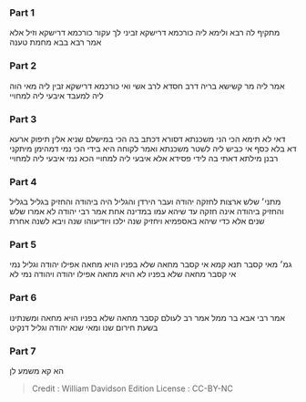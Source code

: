 
### Part 1
מתקיף לה רבא ולימא ליה כורכמא דרישקא זביני לך עקור כורכמא דרישקא וזיל אלא אמר רבא בבא מחמת טענה

### Part 2
אמר ליה מר קשישא בריה דרב חסדא לרב אשי ואי כורכמא דרישקא זבין ליה מאי הוה ליה למעבד איבעי ליה למחויי

### Part 3
דאי לא תימא הכי הני משכנתא דסורא דכתב בה הכי במישלם שניא אלין תיפוק ארעא דא בלא כסף אי כביש ליה לשטר משכנתא ואמר לקוחה היא בידי הכי נמי דמהימן מיתקני רבנן מילתא דאתי בה לידי פסידא אלא איבעי ליה למחויי הכא נמי איבעי ליה למחויי

### Part 4
מתני׳ שלש ארצות לחזקה יהודה ועבר הירדן והגליל היה ביהודה והחזיק בגליל בגליל והחזיק ביהודה אינה חזקה עד שיהא עמו במדינה אחת אמר רבי יהודה לא אמרו שלש שנים אלא כדי שיהא באספמיא ויחזיק שנה ילכו ויודיעוהו שנה ויבא לשנה אחרת

### Part 5
גמ׳ מאי קסבר תנא קמא אי קסבר מחאה שלא בפניו הויא מחאה אפילו יהודה וגליל נמי אי קסבר מחאה שלא בפניו לא הויא מחאה אפילו יהודה ויהודה נמי לא

### Part 6
אמר רבי אבא בר ממל אמר רב לעולם קסבר מחאה שלא בפניו הויא מחאה ומשנתינו בשעת חירום שנו ומאי שנא יהודה וגליל דנקיט

### Part 7
הא קא משמע לן

>Credit : William Davidson Edition
>License : CC-BY-NC